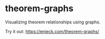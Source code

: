 # theorem-graphs

Visualizing theorem relationships using graphs.

Try it out: https://enjeck.com/theorem-graphs/
